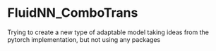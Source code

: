 # FluidNN_ComboTrans
Trying to create a new type of adaptable model taking ideas from the pytorch implementation, but not using any packages
